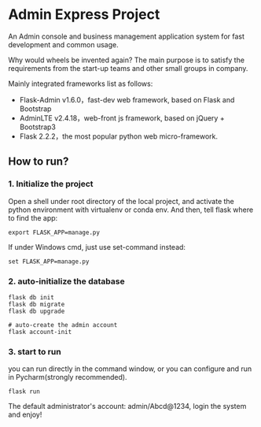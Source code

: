 Admin Express Project
==============
An Admin console and business management application system for fast development and common usage.

Why would wheels be invented again?
The main purpose is to satisfy the requirements from the start-up teams and other small groups in company.

Mainly integrated frameworks list as follows:

 - Flask-Admin v1.6.0，fast-dev web framework, based on Flask and Bootstrap
 - AdminLTE v2.4.18，web-front js framework, based on jQuery + Bootstrap3
 - Flask 2.2.2，the most popular python web micro-framework.

## How to run?

### 1. Initialize the project
Open a shell under root directory of the local project, and activate the python environment 
with virtualenv or conda env. And then, tell flask where to find the app:
```shell
export FLASK_APP=manage.py
```
If under Windows cmd, just use set-command instead:
```shell
set FLASK_APP=manage.py
```

### 2. auto-initialize the database
```shell
flask db init
flask db migrate
flask db upgrade

# auto-create the admin account
flask account-init
```

### 3. start to run
you can run directly in the command window, or you can configure and run in Pycharm(strongly recommended).
```shell
flask run
```

The default administrator's account: admin/Abcd@1234, login the system and enjoy!

